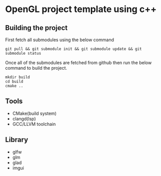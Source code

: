 # OpenGL project template using c++

## Building the project

First fetch all submodules using the below command

```
git pull && git submodule init && git submodule update && git submodule status
```

Once all of the submodules are fetched from github then run the below command to build the project.

```
mkdir build
cd build
cmake ..
```

## Tools

- CMake(build system)
- clangd(lsp)
- GCC/LLVM toolchain

## Library

- glfw
- glm
- glad
- imgui
